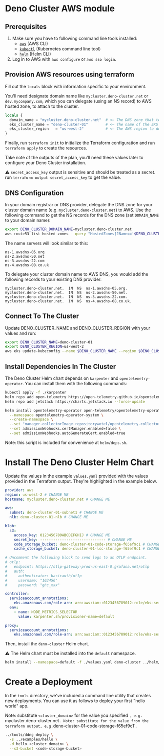 # Deno Cluster AWS module

## Prerequisites

1. Make sure you have to following command line tools installed:
   - [`aws`][aws] (AWS CLI)
   - [`kubectl`][kubectl] (Kubernetes command line tool)
   - [`helm`][helm] (Helm CLI)
2. Log in to AWS with `aws configure` or `aws sso login`.

## Provision AWS resources using terraform

Fill out the `locals` block with information specific to your environment.

You'll need designate domain name like
`mycluster.deno-cluster.net` or `dev.mycompany.com`, which you can delegate
(using an NS record) to AWS hosted zone, to attach to the cluster.

```terraform
locals {
  domain_name = "mycluster.deno-cluster.net"  # <— The DNS zone that terraform will create in AWS.
  eks_cluster_name = "deno-cluster-01"        # <— The name of the EKS cluster.
  eks_cluster_region   = "us-west-2"          # <— The AWS region to deploy to.
}
```

Finally, run `terraform init` to initialize the Terraform configuration and run
`terraform apply` to create the resources.

Take note of the outputs of the plan, you'll need these values later to
configure your Deno Cluster installation.

:warning: `secret_access_key` output is sensitive and should be treated as a
secret. run `terraform output secret_access_key` to get the value.

## DNS Configuration

In your domain registrar or DNS provider, delegate the DNS zone for your cluster
domain name (e.g. `mycluster.deno-cluster.net`) to AWS. Use the following command
to get the NS records for the DNS zone (set `DOMAIN_NAME` to your domain name):

```bash
export DENO_CLUSTER_DOMAIN_NAME=mycluster.deno-cluster.net
aws route53 list-hosted-zones --query "HostedZones[?Name=='$DENO_CLUSTER_DOMAIN_NAME.'].Id" --output text | xargs -I {} aws route53 get-hosted-zone --id {} --query "DelegationSet.NameServers" --output json | jq -r '.[]'

```

The name servers will look similar to this:

```
ns-1.awsdns-05.org
ns-2.awsdns-50.net
ns-3.awsdns-22.com
ns-4.awsdns-08.co.uk
```

To delegate your cluster domain name to AWS DNS, you would add the following
records to your existing DNS provider:

```
mycluster.deno-cluster.net.  IN  NS  ns-1.awsdns-05.org.
mycluster.deno-cluster.net.  IN  NS  ns-2.awsdns-50.net.
mycluster.deno-cluster.net.  IN  NS  ns-3.awsdns-22.com.
mycluster.deno-cluster.net.  IN  NS  ns-4.awsdns-08.co.uk.
```

## Connect To The Cluster

Update DENO_CLUSTER_NAME and DENO_CLUSTER_REGION with your values and run:

```bash
export DENO_CLUSTER_NAME=deno-cluster-01
export DENO_CLUSTER_REGION=us-west-2
aws eks update-kubeconfig --name $DENO_CLUSTER_NAME --region $DENO_CLUSTER_REGION
```

## Install Dependencies In The Cluster

The Deno Cluster Helm chart depends on `karpenter` and
`opentelemetry-operator`. You can install them with the following commands:

```bash
kubectl apply -f ./karpenter
helm repo add open-telemetry https://open-telemetry.github.io/opentelemetry-helm-charts --force-update
helm repo add jetstack https://charts.jetstack.io --force-update

helm install opentelemetry-operator open-telemetry/opentelemetry-operator \
  --namespace opentelemetry-operator-system \
  --create-namespace \
  --set "manager.collectorImage.repository=otel/opentelemetry-collector-k8s" \
  --set admissionWebhooks.certManager.enabled=false \
  --set admissionWebhooks.autoGenerateCert.enabled=true
```

Note: this script is included for convenience at `helm/deps.sh`.

# Install The Deno Cluster Helm Chart

Update the values in the example `values.yaml` provided with the values provided
in the Terraform output. They're highlighted in the example below.

```yaml
provider: aws
region: us-west-2 # CHANGE ME
hostname: mycluster.deno-cluster.net # CHANGE ME

aws:
  subnet: deno-cluster-01-subnet1 # CHANGE ME
  nlb: deno-cluster-01-nlb # CHANGE ME

blob:
  s3:
    access_key: 0123456789ABCDEFGHIJ # CHANGE ME
    secret_key: ------------------------------ # CHANGE ME
    code_storage_bucket: deno-cluster-01-code-storage-f65ef9c1 # CHANGE ME
    cache_storage_bucket: deno-cluster-01-lsc-storage-f65ef9c1 # CHANGE ME

# Uncomment the following block to send logs to an OTLP endpoint.
# otlp:
#   endpoint: https://otlp-gateway-prod-us-east-0.grafana.net/otlp
#   auth:
#     authenticator: basicauth/otlp
#     username: "103456"
#     password: "ghc_xxx"

controller:
  serviceaccount_annotations:
    eks.amazonaws.com/role-arn: arn:aws:iam::0123456789012:role/eks-service-account-f65ef9c1 # CHANGE ME
  env:
    - name: NODE_METRICS_SELECTOR
      value: karpenter.sh/provisioner-name=default

proxy:
  serviceaccount_annotations:
    eks.amazonaws.com/role-arn: arn:aws:iam::0123456789012:role/eks-service-account-f65ef9c1 # CHANGE ME
```

Then, install the `deno-cluster` Helm chart.

:warning: The Helm chart must be installed into the `default` namespace.

```bash
helm install --namespace=default -f ./values.yaml deno-cluster ../helm/deno-cluster
```

# Create a Deployment

In the `tools` directory, we've included a command line utility that creates new
deployments. You can use it as follows to deploy your first "hello world" app.

Note: substitute `<cluster_domain>` for the value you specified `, e.g. `mycluster.deno-cluster.net`.
Note: substitute `<code-storage-bucket>`for the value from the terraform output, e.g.`deno-cluster-01-code-storage-f65ef9c1`.

```bash
../tools/ddng deploy \
  -s ../examples/hello \
  -d hello.<cluster_domain> \
  --s3-bucket <code-storage-bucket>
```

[aws]: https://aws.amazon.com/cli/
[helm]: https://helm.sh/docs/intro/install/
[kubectl]: https://kubernetes.io/docs/tasks/tools/#kubectl
